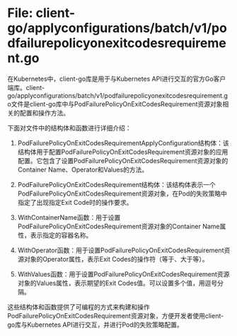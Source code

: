 # File: client-go/applyconfigurations/batch/v1/podfailurepolicyonexitcodesrequirement.go

在Kubernetes中，client-go库是用于与Kubernetes API进行交互的官方Go客户端库。client-go/applyconfigurations/batch/v1/podfailurepolicyonexitcodesrequirement.go文件是client-go库中与PodFailurePolicyOnExitCodesRequirement资源对象相关的配置和操作方法。

下面对文件中的结构体和函数进行详细介绍：

1. PodFailurePolicyOnExitCodesRequirementApplyConfiguration结构体：该结构体用于配置PodFailurePolicyOnExitCodesRequirement资源对象的应用配置。它包含了设置PodFailurePolicyOnExitCodesRequirement资源对象的Container Name、Operator和Values的方法。

2. PodFailurePolicyOnExitCodesRequirement结构体：该结构体表示一个PodFailurePolicyOnExitCodesRequirement资源对象，在Pod的失败策略中指定了出现指定Exit Code时的操作要求。

3. WithContainerName函数：用于设置PodFailurePolicyOnExitCodesRequirement资源对象的Container Name属性，表示指定的容器名称。

4. WithOperator函数：用于设置PodFailurePolicyOnExitCodesRequirement资源对象的Operator属性，表示Exit Codes的操作符（等于、大于等）。

5. WithValues函数：用于设置PodFailurePolicyOnExitCodesRequirement资源对象的Values属性，表示期望的Exit Codes值。可以设置多个值，用逗号分隔。

这些结构体和函数提供了可编程的方式来构建和操作PodFailurePolicyOnExitCodesRequirement资源对象，方便开发者使用client-go库与Kubernetes API进行交互，并进行Pod的失败策略配置。

